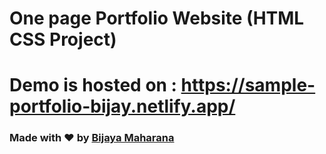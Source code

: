 
# One page Portfolio Website (HTML CSS Project)

# Demo is hosted on : https://sample-portfolio-bijay.netlify.app/

### Made with ❤️ by [Bijaya Maharana](https://github.com/codeWithBijaya)



